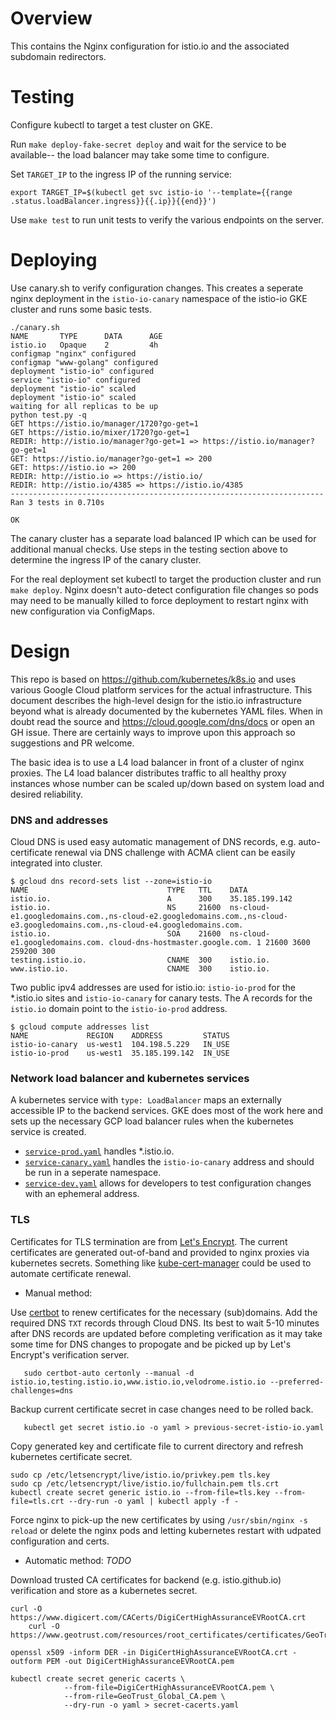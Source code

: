 Overview
====
This contains the Nginx configuration for istio.io and the associated subdomain
redirectors.

Testing
===
Configure kubectl to target a test cluster on GKE.

Run `make deploy-fake-secret deploy` and wait for the service to be available--
the load balancer may take some time to configure.

Set `TARGET_IP` to the ingress IP of the running service:

    export TARGET_IP=$(kubectl get svc istio-io '--template={{range .status.loadBalancer.ingress}}{{.ip}}{{end}}')

Use `make test` to run unit tests to verify the various endpoints on the server.

Deploying
===

Use canary.sh to verify configuration changes. This creates a seperate
nginx deployment in the `istio-io-canary` namespace of the istio-io
GKE cluster and runs some basic tests.

    ./canary.sh
    NAME       TYPE      DATA      AGE
    istio.io   Opaque    2         4h
    configmap "nginx" configured
    configmap "www-golang" configured
    deployment "istio-io" configured
    service "istio-io" configured
    deployment "istio-io" scaled
    deployment "istio-io" scaled
    waiting for all replicas to be up
    python test.py -q
    GET https://istio.io/manager/1720?go-get=1
    GET https://istio.io/mixer/1720?go-get=1
    REDIR: http://istio.io/manager?go-get=1 => https://istio.io/manager?go-get=1
    GET: https://istio.io/manager?go-get=1 => 200
    GET: https://istio.io => 200
    REDIR: http://istio.io => https://istio.io/
    REDIR: http://istio.io/4385 => https://istio.io/4385
    ----------------------------------------------------------------------
    Ran 3 tests in 0.710s

    OK

The canary cluster has a separate load balanced IP which can be used
for additional manual checks. Use steps in the testing section above
to determine the ingress IP of the canary cluster.

For the real deployment set kubectl to target the production cluster
and run `make deploy`. Nginx doesn't auto-detect configuration file
changes so pods may need to be manually killed to force deployment to
restart nginx with new configuration via ConfigMaps.

Design
===

This repo is based on https://github.com/kubernetes/k8s.io and uses
various Google Cloud platform services for the actual
infrastructure. This document describes the high-level design for the
istio.io infrastructure beyond what is already documented by the
kubernetes YAML files. When in doubt read the source and
https://cloud.google.com/dns/docs or open an GH issue. There are
certainly ways to improve upon this approach so suggestions and PR
welcome.

The basic idea is to use a L4 load balancer in front of a cluster of
nginx proxies. The L4 load balancer distributes traffic to all healthy
proxy instances whose number can be scaled up/down based on system
load and desired reliability.

### DNS and addresses

Cloud DNS is used easy automatic management of DNS records,
e.g. auto-certificate renewal via DNS challenge with ACMA client can
be easily integrated into cluster.

    $ gcloud dns record-sets list --zone=istio-io
    NAME                               TYPE   TTL    DATA
    istio.io.                          A      300    35.185.199.142
    istio.io.                          NS     21600  ns-cloud-e1.googledomains.com.,ns-cloud-e2.googledomains.com.,ns-cloud-e3.googledomains.com.,ns-cloud-e4.googledomains.com.
    istio.io.                          SOA    21600  ns-cloud-e1.googledomains.com. cloud-dns-hostmaster.google.com. 1 21600 3600 259200 300
    testing.istio.io.                  CNAME  300    istio.io.
    www.istio.io.                      CNAME  300    istio.io.

Two public ipv4 addresses are used for istio.io: `istio-io-prod` for
the *.istio.io sites and `istio-io-canary` for canary tests. The A
records for the `istio.io` domain point to the `istio-io-prod`
address.

    $ gcloud compute addresses list
    NAME             REGION    ADDRESS         STATUS
    istio-io-canary  us-west1  104.198.5.229   IN_USE
    istio-io-prod    us-west1  35.185.199.142  IN_USE

### Network load balancer and kubernetes services

A kubernetes service with `type: LoadBalancer` maps an externally
accessible IP to the backend services. GKE does most of the work here
and sets up the necessary GCP load balancer rules when the kubernetes
service is created.

- [`service-prod.yaml`](https://github.com/istio/istio.io/blob/master/istio.io/service-prod.yaml) handles *.istio.io.
- [`service-canary.yaml`](https://github.com/istio/istio.io/blob/master/istio.io/service-prod.yaml) handles the `istio-io-canary` address and should be run in a seperate namespace.
- [`service-dev.yaml`](https://github.com/istio/istio.io/blob/master/istio.io/service-prod.yaml) allows for developers to test configuration changes with an ephemeral address.

### TLS

Certificates for TLS termination are from [Let's
Encrypt](https://letsencrypt.org/). The current certificates are
generated out-of-band and provided to nginx proxies via kubernetes
secrets. Something like
[kube-cert-manager](https://www.google.com/webhp?sourceid=chrome-instant&ion=1&espv=2&ie=UTF-8#q=kube-cert-manager&*)
could be used to automate certificate renewal.

- Manual method:

Use [certbot](https://certbot.eff.org/) to renew certificates for the
necessary (sub)domains. Add the required DNS `TXT` records through
Cloud DNS. Its best to wait 5-10 minutes after DNS records are updated
before completing verification as it may take some time for DNS
changes to propogate and be picked up by Let's Encrypt's verification
server.

       sudo certbot-auto certonly --manual -d istio.io,testing.istio.io,www.istio.io,velodrome.istio.io --preferred-challenges=dns

Backup current certificate secret in case changes need to be rolled
back.

       kubectl get secret istio.io -o yaml > previous-secret-istio-io.yaml

Copy generated key and certificate file to current directory and
refresh kubernetes certificate secret.

	sudo cp /etc/letsencrypt/live/istio.io/privkey.pem tls.key
	sudo cp /etc/letsencrypt/live/istio.io/fullchain.pem tls.crt
	kubectl create secret generic istio.io --from-file=tls.key --from-file=tls.crt --dry-run -o yaml | kubectl apply -f -

Force nginx to pick-up the new certificates by using `/usr/sbin/nginx -s reload`
or delete the nginx pods and letting kubernetes restart with udpated
configuration and certs.

- Automatic method: *TODO*

Download trusted CA certificates for backend (e.g. istio.github.io)
verification and store as a kubernetes secret.

	curl -O https://www.digicert.com/CACerts/DigiCertHighAssuranceEVRootCA.crt
        curl -O https://www.geotrust.com/resources/root_certificates/certificates/GeoTrust_Global_CA.pem

	openssl x509 -inform DER -in DigiCertHighAssuranceEVRootCA.crt -outform PEM -out DigiCertHighAssuranceEVRootCA.pem

	kubectl create secret generic cacerts \
                --from-file=DigiCertHighAssuranceEVRootCA.pem \
                --from-rile=GeoTrust_Global_CA.pem \
                --dry-run -o yaml > secret-cacerts.yaml
